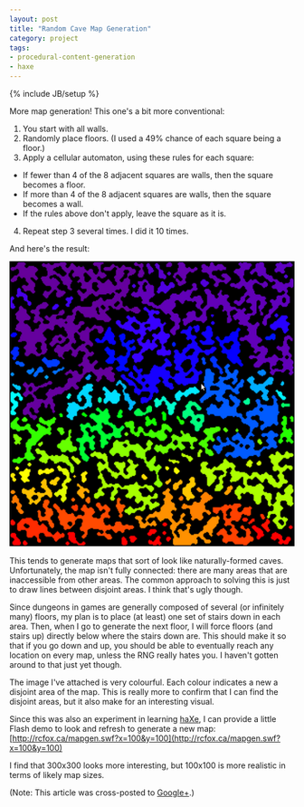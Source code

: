 ```yaml
---
layout: post
title: "Random Cave Map Generation"
category: project
tags:
- procedural-content-generation
- haxe
---
```

{% include JB/setup %}

More map generation! This one's a bit more conventional:

1. You start with all walls.
2. Randomly place floors. (I used a 49% chance of each square being a floor.)
3. Apply a cellular automaton, using these rules for each square:
  * If fewer than 4 of the 8 adjacent squares are walls, then the square becomes a floor.
  * If more than 4 of the 8 adjacent squares are walls, then the square becomes a wall.
  * If the rules above don't apply, leave the square as it is.
4. Repeat step 3 several times. I did it 10 times.

And here's the result:

![Foo](/images/caves.png)

This tends to generate maps that sort of look like naturally-formed caves. Unfortunately, the map isn't fully connected: there are many areas that are inaccessible from other areas. The common approach to solving this is just to draw lines between disjoint areas. I think that's ugly though. 

Since dungeons in games are generally composed of several (or infinitely many) floors, my plan is to place (at least) one set of stairs down in each area. Then, when I go to generate the next floor, I will force floors (and stairs up) directly below where the stairs down are. This should make it so that if you go down and up, you should be able to eventually reach any location on every map, unless the RNG really hates you. I haven't gotten around to that just yet though.

The image I've attached is very colourful. Each colour indicates a new a disjoint area of the map. This is really more to confirm that I can find the disjoint areas, but it also make for an interesting visual.

Since this was also an experiment in learning [haXe](http://haxe.org/), I can provide a little Flash demo to look and refresh to generate a new map: [http://rcfox.ca/mapgen.swf?x=100&y=100](http://rcfox.ca/mapgen.swf?x=100&y=100)

I find that 300x300 looks more interesting, but 100x100 is more realistic in terms of likely map sizes.

(Note: This article was cross-posted to [Google+](https://plus.google.com/113431013843451438802/posts/Wze6G1h95VF).)
